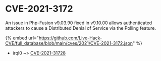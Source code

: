 # CVE-2021-3172

An issue in Php-Fusion v9.03.90 fixed in v9.10.00 allows authenticated attackers to cause a Distributed Denial of Service via the Polling feature.

{% embed url="https://github.com/Live-Hack-CVE/full_database/blob/main/cves/2021/CVE-2021-3172.json" %}


* irql0 ~> [CVE-2021-31728](https://zeste.alice-snow.ru/2021/database/cve-2021-3172/cve-2021-31728-irql0)